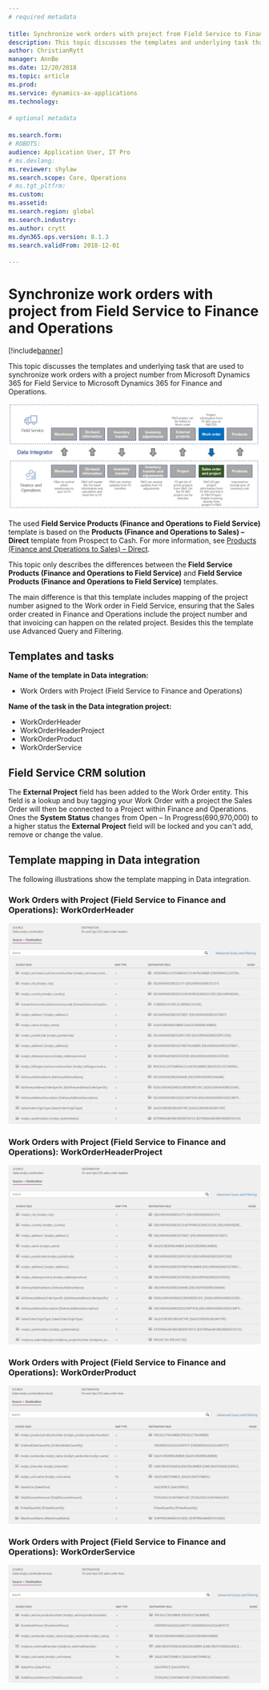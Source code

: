 ```yaml
---
# required metadata

title: Synchronize work orders with project from Field Service to Finance and Operations
description: This topic discusses the templates and underlying task that are used to synchronize work orders with a project number from Microsoft Dynamics 365 for Field Service to Microsoft Dynamics 365 for Finance and Operations.
author: ChristianRytt
manager: AnnBe
ms.date: 12/20/2018
ms.topic: article
ms.prod: 
ms.service: dynamics-ax-applications
ms.technology: 

# optional metadata

ms.search.form: 
# ROBOTS: 
audience: Application User, IT Pro
# ms.devlang: 
ms.reviewer: shylaw
ms.search.scope: Core, Operations
# ms.tgt_pltfrm: 
ms.custom: 
ms.assetid: 
ms.search.region: global
ms.search.industry: 
ms.author: crytt
ms.dyn365.ops.version: 8.1.3 
ms.search.validFrom: 2018-12-01

---
```


# Synchronize work orders with project from Field Service to Finance and Operations

[!include[banner](../includes/banner.md)]

This topic discusses the templates and underlying task that are used to synchronize work orders with a project number from Microsoft Dynamics 365 for Field Service to Microsoft Dynamics 365 for Finance and Operations.

[![Synchronization of business processes between Finance and Operations and Field Service](./media/FSSOprojectOW.png)](./media/FSSOprojectOW.png)

The used **Field Service Products (Finance and Operations to Field Service)** template is based on the **Products (Finance and Operations to Sales) – Direct** template from Prospect to Cash. For more information, see [Products (Finance and Operations to Sales) – Direct](https://docs.microsoft.com/en-us/dynamics365/unified-operations/supply-chain/sales-marketing/products-template-mapping-direct).

This topic only describes the differences between the **Field Service Products (Finance and Operations to Field Service)** and **Field Service Products (Finance and Operations to Field Service)** templates.

The main difference is that this template includes mapping of the project number asigned to the Work order in Field Service, ensuring that the Sales order created in Finance and Operations include the project number and that invoicing can happen on the related project. Besides this the template use Advanced Query and Filtering.

## Templates and tasks

**Name of the template in Data integration:**

- Work Orders with Project (Field Service to Finance and Operations)

**Name of the task in the Data integration project:**

- WorkOrderHeader
- WorkOrderHeaderProject
- WorkOrderProduct
- WorkOrderService

## Field Service CRM solution
The **External Project** field has been added to the Work Order entity. This field is a lookup and buy tagging your Work Order with a project the Sales Order will then be connected to a Project within Finance and Operations. Ones the **System Status** changes from Open – In Progress(690,970,000) to a higher status the **External Project** field will be locked and you can't add, remove or change the value.

## Template mapping in Data integration

The following illustrations show the template mapping in Data integration.

### Work Orders with Project (Field Service to Finance and Operations): WorkOrderHeader

[![Template mapping in Data integration](./media/FSWOP1.png)](./media/FSWOP1.png)

### Work Orders with Project (Field Service to Finance and Operations): WorkOrderHeaderProject

[![Template mapping in Data integration](./media/FSWOP2.png)](./media/FSWOP2.png)

### Work Orders with Project (Field Service to Finance and Operations): WorkOrderProduct

[![Template mapping in Data integration](./media/FSWOP3.png)](./media/FSWOP3.png)

### Work Orders with Project (Field Service to Finance and Operations): WorkOrderService

[![Template mapping in Data integration](./media/FSWOP4.png)](./media/FSWOP4.png)
